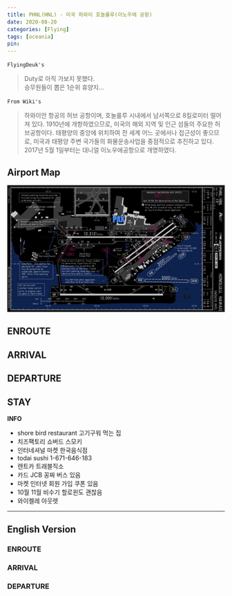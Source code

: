 ```yaml
---
title: PHNL(HNL) - 미국 하와이 호놀룰루(이노우에 공항)
date: 2020-08-20
categories: [Flying]
tags: [oceania]
pin:
---
```


`FlyingDeuk's`
> Duty로 아직 가보지 못했다. <br>
승무원들이 뽑은 1순위 휴양지...  

`From Wiki's`
>하와이안 항공의 허브 공항이며, 호놀룰루 시내에서 남서쪽으로 8킬로미터 떨어져 있다. 1910년에 개항하였으므로, 미국의 해외 지역 및 인근 섬들의 주요한 허브공항이다. 태평양의 중앙에 위치하여 전 세계 어느 곳에서나 접근성이 좋으므로, 미국과 태평양 주변 국가들의 화물운송사업을 중점적으로 추진하고 있다. 2017년 5월 1일부터는 대니얼 이노우에공항으로 개명하였다.

## Airport Map
![hnl](/img/flying/airport/hnl_ap.jpg)

## ENROUTE

## ARRIVAL

## DEPARTURE

## STAY
**INFO**
- shore bird restaurant 고기구워 먹는 집
- 치즈팩토리 쇼버드 스모키
- 인터네셔널 마켓 한국음식점
- todai sushi 1-671-646-183
- 렌트카 트래블직소
- 카드 JCB 꽁짜 버스 있음
- 마켓 인터넷 회원 가입 쿠폰 있음
- 10월 11월 비수기 할로윈도 괜찮음
- 와이켈레 아웃렛


-------

## English Version

### ENROUTE

### ARRIVAL

### DEPARTURE
